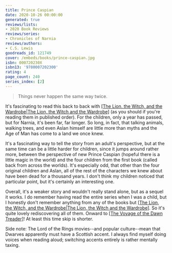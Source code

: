 ```yaml
---
title: Prince Caspian
date: 2020-10-26 00:00:00
generated: true
reviews/lists:
- 2020 Book Reviews
reviews/series:
- Chronicles of Narnia
reviews/authors:
- C.S. Lewis
goodreads_id: 121749
cover: /embeds/books/prince-caspian.jpg
isbn: 000720230X
isbn13: '9780007202300'
rating: 4
page_count: 240
series_index: [2]
---
```

> Things never happen the same way twice.

It's fascinating to read this back to back with [[The Lion, the Witch, and the Wardrobe|The Lion, the Witch and the Wardrobe]]() (as you should if you're reading them in published order). For the children, only a year has passed, but for Narnia, it's been far, far longer. So long, in fact, that talking animals, walking trees, and even Aslan himself are little more than myths and the Age of Man has come to a land we once knew.  

<!--more-->

It's a fascinating way to tell the story from an adult's perspective, but at the same time can be a little harder for children, since it jumps around rather more, between the perspective of new Prince Caspian (hopeful there is a little magic in the world) and the four children from the first book (called back from across the worlds). It's especially odd, that other than the four original children and Aslan, all of the rest of the characters we knew about have been dead for a thousand years. I don't think my children noticed that particular point, but it's certainly an interesting one.  

Overall, it's a weaker story and wouldn't really stand alone, but as a sequel it works. I do remember having read the entire series when I was a child, but I honestly don't remember anything from any of the books but [[The Lion, the Witch, and the Wardrobe|The Lion, the Witch and the Wardrobe]](). So it's quite lovely rediscovering all of them. Onward to [[The Voyage of the Dawn Treader]]()! At least this time skip is shorter.  

Side note: The Lord of the Rings movies--and popular culture--mean that Dwarves apparently must have a Scottish accent. I always find myself doing voices when reading aloud; switching accents entirely is rather mentally taxing.